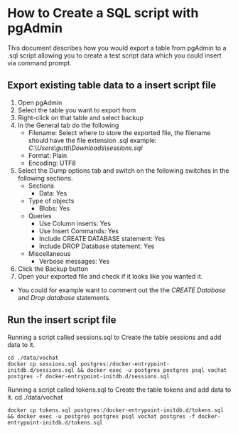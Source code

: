 # How to Create a SQL script with pgAdmin
This document describes how you would export a table from pgAdmin to a .sql 
script allowing you to create a test script data which you could insert via
command prompt.
## Export existing table data to a insert script file

1. Open pgAdmin
2. Select the table you want to export from
3. Right-click on that table and select backup
4. In the General tab do the following 
    - Filename:
        Select where to store the exported file, the filename should have the 
        file extension  .sql example: *C:\Users\gutti\Downloads\sessions.sql*
    - Format: Plain
    - Encoding: UTF8
5. Select the Dump options tab and switch on the following switches in 
   the following sections.
   - Sections
     - Data: Yes
   - Type of objects
     - Blobs: Yes
   - Queries
     - Use Column inserts: Yes
     - Use Insert Commands: Yes
     - Include CREATE DATABASE statement: Yes
     - Include DROP Database statement: Yes
   - Miscellaneous
     - Verbose messages: Yes
6. Click the Backup button
7. Open your exported file and check if it looks like you wanted it.
  - You could for example want to comment out the  the *CREATE Database* and 
    *Drop database* statements.

## Run the insert script file


Running a script called sessions.sql to 
Create the table sessions and add data to it.
```shell
cd ./data/vochat
docker cp sessions.sql postgres:/docker-entrypoint-initdb.d/sessions.sql && docker exec -u postgres postgres psql vochat postgres -f docker-entrypoint-initdb.d/sessions.sql
```

Running a script called tokens.sql to 
Create the table tokens and add data to it.
cd ./data/vochat
```shell
docker cp tokens.sql postgres:/docker-entrypoint-initdb.d/tokens.sql && docker exec -u postgres postgres psql vochat postgres -f docker-entrypoint-initdb.d/tokens.sql
```


